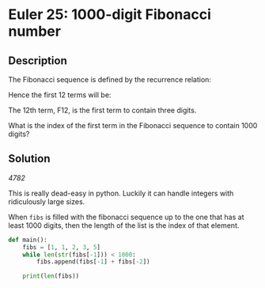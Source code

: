 
# Euler 25: 1000-digit Fibonacci number

## Description
The Fibonacci sequence is defined by the recurrence relation:

Hence the first 12 terms will be:

The 12th term, F12, is the first term to contain three digits.

What is the index of the first term in the Fibonacci sequence to contain 1000 digits?

## Solution
*4782*

This is really dead-easy in python. Luckily it can handle integers with
ridiculously large sizes.

When `fibs` is filled with the fibonacci sequence up to the one that has at least
1000 digits, then the length of the list is the index of that element.


```python
def main():
    fibs = [1, 1, 2, 3, 5]
    while len(str(fibs[-1])) < 1000:
        fibs.append(fibs[-1] + fibs[-2])

    print(len(fibs))
```